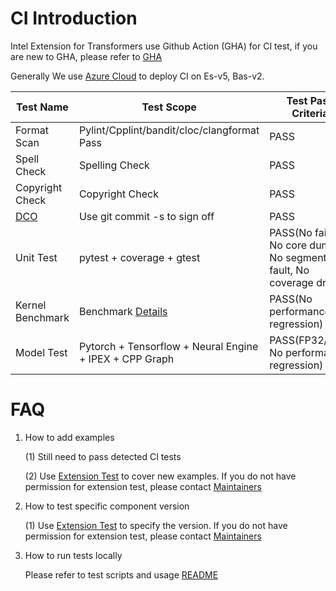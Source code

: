 # CI Introduction
Intel Extension for Transformers use Github Action (GHA) for CI test, if you are new to GHA, please refer to [GHA](https://docs.github.com/en/actions)


Generally We use [Azure Cloud](https://azure.microsoft.com/en-us/pricing/purchase-options/pay-as-you-go) to deploy CI on Es-v5, Bas-v2. 


|     Test Name                 |     Test Scope                        |     Test Pass Criteria    |
|-------------------------------|-----------------------------------------------|---------------|
|     Format Scan               |     Pylint/Cpplint/bandit/cloc/clangformat Pass           |     PASS         |
|     Spell Check               |     Spelling Check                               |     PASS         |
|     Copyright Check           |     Copyright Check        |     PASS         |
|     [DCO](https://github.com/apps/dco/)                       |     Use git commit -s to sign off              |     PASS         |
|     Unit Test    |   pytest + coverage + gtest |     PASS(No failure, No core dump, No segmentation fault, No coverage drop)         |
|     Kernel Benchmark          |      Benchmark [Details](../intel_extension_for_transformers/transformers/runtime/test/kernels/benchmark)               |     PASS(No performance regression)        |
|     Model Test       |   Pytorch + Tensorflow + Neural Engine + IPEX + CPP Graph   |     PASS(FP32/INT8 No performance regression)         |

# FAQ
1. How to add examples

    (1) Still need to pass detected CI tests

    (2) Use [Extension Test](https://inteltf-jenk.sh.intel.com/view/nlp-toolkit-validation/job/nlp-toolkit-validation-top-mr-extension/) to cover new examples. If you do not have permission for extension test, please contact [Maintainers](inc.maintainers@intel.com)


2. How to test specific component version

    (1) Use [Extension Test](https://inteltf-jenk.sh.intel.com/view/nlp-toolkit-validation/job/nlp-toolkit-validation-top-mr-extension/) to specify the version. If you do not have permission for extension test, please contact [Maintainers](inc.maintainers@intel.com)

3. How to run tests locally

    Please refer to test scripts and usage [README](../.github/workflows/README.md)
